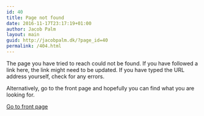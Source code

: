 ```yaml
---
id: 40
title: Page not found
date: 2016-11-17T23:17:19+01:00
author: Jacob Palm
layout: main
guid: http://jacobpalm.dk/?page_id=40
permalink: /404.html
---
```

The page you have tried to reach could not be found. If you have followed a link here, the link might need to be updated. If you have typed the URL address yourself, check for any errors.

Alternatively, go to the front page and hopefully you can find what you are looking for.

<div class="buttonbar">
    <a href="{{site.url}}/">Go to front page</a>
</div>
